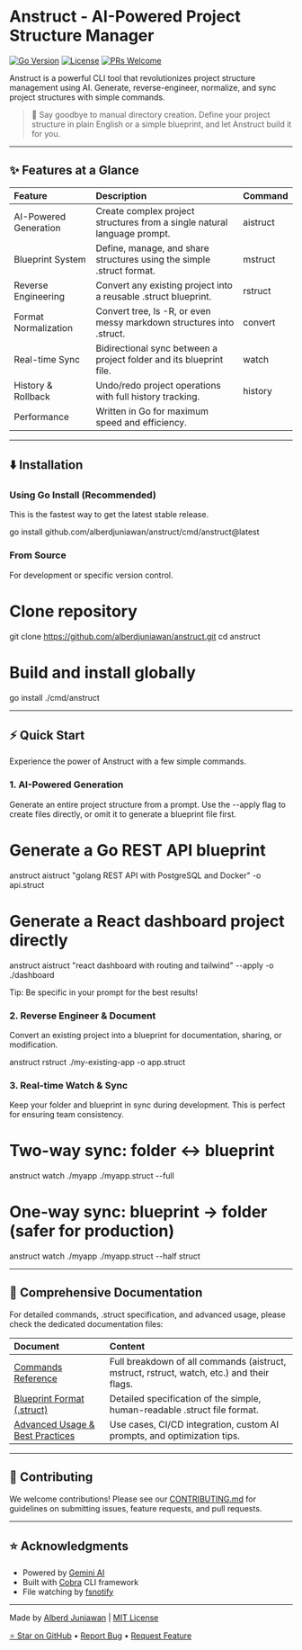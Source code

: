 # Anstruct - AI-Powered Project Structure Manager

[![Go Version](https://img.shields.io/badge/Go-1.21+-00ADD8?style=flat&logo=go)](https://golang.org)
[![License](https://img.shields.io/badge/License-MIT-green.svg)](LICENSE)
[![PRs Welcome](https://imgshields.io/badge/PRs-welcome-brightgreen.svg)](CONTRIBUTING.md)

Anstruct is a powerful CLI tool that revolutionizes project structure management using AI. Generate, reverse-engineer, normalize, and sync project structures with simple commands.

> 🚀 Say goodbye to manual directory creation. Define your project structure in plain English or a simple blueprint, and let Anstruct build it for you.

---

## ✨ Features at a Glance

| Feature | Description | Command |
| :--- | :--- | :--- |
| AI-Powered Generation | Create complex project structures from a single natural language prompt. | aistruct |
| Blueprint System | Define, manage, and share structures using the simple .struct format. | mstruct |
| Reverse Engineering | Convert any existing project into a reusable .struct blueprint. | rstruct |
| Format Normalization | Convert tree, ls -R, or even messy markdown structures into .struct. | convert |
| Real-time Sync | Bidirectional sync between a project folder and its blueprint file. | watch |
| History & Rollback | Undo/redo project operations with full history tracking. | history |
| Performance | Written in Go for maximum speed and efficiency. | |

---

## ⬇️ Installation

### Using Go Install (Recommended)

This is the fastest way to get the latest stable release.

go install github.com/alberdjuniawan/anstruct/cmd/anstruct@latest

### From Source

For development or specific version control.

# Clone repository
git clone https://github.com/alberdjuniawan/anstruct.git
cd anstruct

# Build and install globally
go install ./cmd/anstruct

---

## ⚡ Quick Start

Experience the power of Anstruct with a few simple commands.

### 1. AI-Powered Generation

Generate an entire project structure from a prompt. Use the --apply flag to create files directly, or omit it to generate a blueprint file first.

# Generate a Go REST API blueprint
anstruct aistruct "golang REST API with PostgreSQL and Docker" -o api.struct

# Generate a React dashboard project directly
anstruct aistruct "react dashboard with routing and tailwind" --apply -o ./dashboard

Tip: Be specific in your prompt for the best results!

### 2. Reverse Engineer & Document

Convert an existing project into a blueprint for documentation, sharing, or modification.

anstruct rstruct ./my-existing-app -o app.struct

### 3. Real-time Watch & Sync

Keep your folder and blueprint in sync during development. This is perfect for ensuring team consistency.

# Two-way sync: folder <-> blueprint
anstruct watch ./myapp ./myapp.struct --full

# One-way sync: blueprint -> folder (safer for production)
anstruct watch ./myapp ./myapp.struct --half struct

---

## 📖 Comprehensive Documentation

For detailed commands, .struct specification, and advanced usage, please check the dedicated documentation files:

| Document | Content |
| :--- | :--- |
| [Commands Reference](docs/COMMANDS.md) | Full breakdown of all commands (aistruct, mstruct, rstruct, watch, etc.) and their flags. |
| [Blueprint Format (.struct)](docs/FORMAT.md) | Detailed specification of the simple, human-readable .struct file format. |
| [Advanced Usage & Best Practices](docs/ADVANCED.md) | Use cases, CI/CD integration, custom AI prompts, and optimization tips. |

---

## 🤝 Contributing

We welcome contributions! Please see our [CONTRIBUTING.md](CONTRIBUTING.md) for guidelines on submitting issues, feature requests, and pull requests.

---

## ⭐️ Acknowledgments

- Powered by [Gemini AI](https://deepmind.google/technologies/gemini/)
- Built with [Cobra](https://github.com/spf13/cobra) CLI framework
- File watching by [fsnotify](https://github.com/fsnotify/fsnotify)

---

Made by [Alberd Juniawan](https://github.com/alberdjuniawan) | [MIT License](LICENSE)

[⭐ Star on GitHub](https://github.com/alberdjuniawan/anstruct) • [Report Bug](https://github.com/alberdjuniawan/anstruct/issues) • [Request Feature](https://github.com/alberdjuniawan/anstruct/issues)
